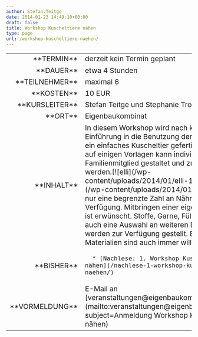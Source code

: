 ```yaml
---
author: Stefan.Teitge
date: 2014-01-23 14:49:10+00:00
draft: false
title: Workshop Kuscheltiere nähen
type: page
url: /workshop-kuscheltiere-naehen/
---
```


<table >
<tbody style="font-size: 1.2em;" >
<tr >

<td style="width: 20%; text-align: right;" >**TERMIN**
</td>

<td style="text-align: left;" >derzeit kein Termin geplant
</td>
</tr>
<tr >

<td style="width: 20%; text-align: right;" >**DAUER**
</td>

<td style="text-align: left;" >etwa 4 Stunden
</td>
</tr>
<tr >

<td style="width: 20%; text-align: right;" >**TEILNEHMER**
</td>

<td style="text-align: left;" >maximal 6
</td>
</tr>
<tr >

<td style="width: 20%; text-align: right;" >**KOSTEN**
</td>

<td style="text-align: left;" >10 EUR
</td>
</tr>
<tr >

<td style="width: 20%; text-align: right;" >**KURSLEITER**
</td>

<td style="text-align: left;" >Stefan Teitge und Stephanie Troitzsch
</td>
</tr>
<tr >

<td style="width: 20%; text-align: right;" >**ORT**
</td>

<td style="text-align: left;" >Eigenbaukombinat
</td>
</tr>
<tr >

<td style="width: 20%; text-align: right;" >**INHALT**
</td>

<td style="text-align: left;" >In diesem Workshop wird nach kurzer Einführung in die Benutzung der Nähmaschine ein einfaches Kuscheltier gefertigt. Basierend auf einigen Vorlagen kann individuell ein neues Familienmitglied gestaltet und zusammengenäht werden.[![elli](/wp-content/uploads/2014/01/elli-150x150.jpg)
](/wp-content/uploads/2014/01/elli.jpg)Es steht nur eine begrenzte Zahl an Nähmaschinen zu Verfügung. Mitbringen einer eigenen Maschine ist erwünscht. Stoffe, Garne, Füllmaterial und auch eine Auswahl an weiteren Dekomaterialien werden zur Verfügung gestellt. Eigene Materialien sind auch immer willkommen.
</td>
</tr>
<tr >

<td style="width: 20%; text-align: right;" >**BISHER**
</td>

<td style="text-align: left;" >



	  * [Nachlese: 1. Workshop Kuscheltiere nähen](/nachlese-1-workshop-kuscheltiere-naehen/)


</td>
</tr>
<tr >

<td style="width: 20%; text-align: right;" >**VORMELDUNG**
</td>

<td style="text-align: left;" >E-Mail an [veranstaltungen@eigenbaukombinat.de](mailto:veranstaltungen@eigenbaukombinat.de?subject=Anmeldung Workshop Kuscheltiere nähen)
</td>
</tr>
</tbody>
</table>
